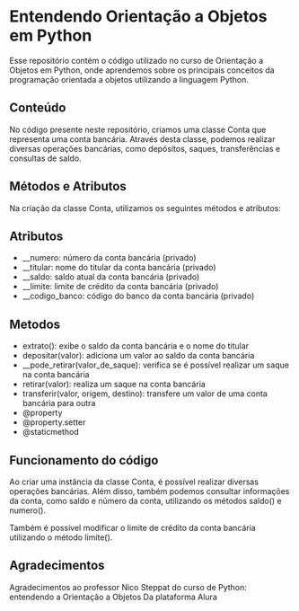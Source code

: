 
# Entendendo Orientação a Objetos em Python

Esse repositório contém o código utilizado no curso de Orientação a Objetos em Python, onde aprendemos sobre os principais conceitos da programação orientada a objetos utilizando a linguagem Python.


## Conteúdo

No código presente neste repositório, criamos uma classe Conta que representa uma conta bancária. Através desta classe, podemos realizar diversas operações bancárias, como depósitos, saques, transferências e consultas de saldo.
## Métodos e Atributos

Na criação da classe Conta, utilizamos os seguintes métodos e atributos:
## Atributos

- __numero: número da conta bancária (privado)
- __titular: nome do titular da conta bancária (privado)
- __saldo: saldo atual da conta bancária (privado)
- __limite: limite de crédito da conta bancária (privado)
- __codigo_banco: código do banco da conta bancária (privado)

## Metodos

- extrato(): exibe o saldo da conta bancária e o nome do titular
- depositar(valor): adiciona um valor ao saldo da conta bancária
- __pode_retirar(valor_de_saque): verifica se é possível realizar um saque na conta bancária
- retirar(valor): realiza um saque na conta bancária
- transferir(valor, origem, destino): transfere um valor de uma conta bancária para outra
- @property
- @property.setter
- @staticmethod
## Funcionamento do código

Ao criar uma instância da classe Conta, é possível realizar diversas operações bancárias. Além disso, também podemos consultar informações da conta, como saldo e número da conta, utilizando os métodos saldo() e numero().

Também é possível modificar o limite de crédito da conta bancária utilizando o método limite().
## Agradecimentos

Agradecimentos ao professor Nico Steppat do curso de Python: entendendo a Orientação a Objetos
Da plataforma Alura